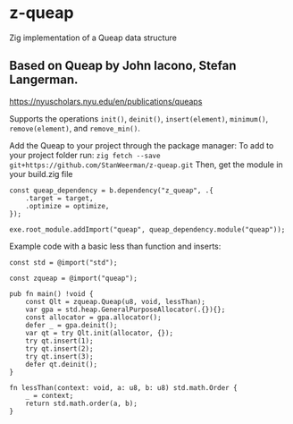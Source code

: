 # z-queap
Zig implementation of a Queap data structure

## Based on Queap by John Iacono, Stefan Langerman.
https://nyuscholars.nyu.edu/en/publications/queaps

Supports the operations `init()`, `deinit()`, `insert(element)`, `minimum()`, `remove(element)`, and `remove_min()`.

Add the Queap to your project through the package manager:
To add to your project folder run:
`zig fetch --save git+https://github.com/StanWeerman/z-queap.git`
Then, get the module in your build.zig file
```
const queap_dependency = b.dependency("z_queap", .{
    .target = target,
    .optimize = optimize,
});

exe.root_module.addImport("queap", queap_dependency.module("queap"));
```


Example code with a basic less than function and inserts:

```
const std = @import("std");

const zqueap = @import("queap");

pub fn main() !void {
    const Qlt = zqueap.Queap(u8, void, lessThan);
    var gpa = std.heap.GeneralPurposeAllocator(.{}){};
    const allocator = gpa.allocator();
    defer _ = gpa.deinit();
    var qt = try Qlt.init(allocator, {});
    try qt.insert(1);
    try qt.insert(2);
    try qt.insert(3);
    defer qt.deinit();
}

fn lessThan(context: void, a: u8, b: u8) std.math.Order {
    _ = context;
    return std.math.order(a, b);
}
```
